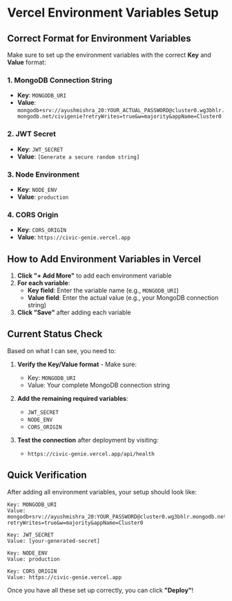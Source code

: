 # Vercel Environment Variables Setup

## Correct Format for Environment Variables

Make sure to set up the environment variables with the correct **Key** and **Value** format:

### 1. MongoDB Connection String
- **Key**: `MONGODB_URI`
- **Value**: `mongodb+srv://ayushmishra_20:YOUR_ACTUAL_PASSWORD@cluster0.wg3bhlr.mongodb.net/civigenie?retryWrites=true&w=majority&appName=Cluster0`

### 2. JWT Secret
- **Key**: `JWT_SECRET`
- **Value**: `[Generate a secure random string]`

### 3. Node Environment
- **Key**: `NODE_ENV`
- **Value**: `production`

### 4. CORS Origin
- **Key**: `CORS_ORIGIN`
- **Value**: `https://civic-genie.vercel.app`

## How to Add Environment Variables in Vercel

1. **Click "+ Add More"** to add each environment variable
2. **For each variable**:
   - **Key field**: Enter the variable name (e.g., `MONGODB_URI`)
   - **Value field**: Enter the actual value (e.g., your MongoDB connection string)
3. **Click "Save"** after adding each variable

## Current Status Check

Based on what I can see, you need to:

1. **Verify the Key/Value format** - Make sure:
   - Key: `MONGODB_URI`
   - Value: Your complete MongoDB connection string

2. **Add the remaining required variables**:
   - `JWT_SECRET`
   - `NODE_ENV`
   - `CORS_ORIGIN`

3. **Test the connection** after deployment by visiting:
   - `https://civic-genie.vercel.app/api/health`

## Quick Verification

After adding all environment variables, your setup should look like:

```
Key: MONGODB_URI
Value: mongodb+srv://ayushmishra_20:YOUR_PASSWORD@cluster0.wg3bhlr.mongodb.net/civigenie?retryWrites=true&w=majority&appName=Cluster0

Key: JWT_SECRET
Value: [your-generated-secret]

Key: NODE_ENV
Value: production

Key: CORS_ORIGIN
Value: https://civic-genie.vercel.app
```

Once you have all these set up correctly, you can click **"Deploy"**!

